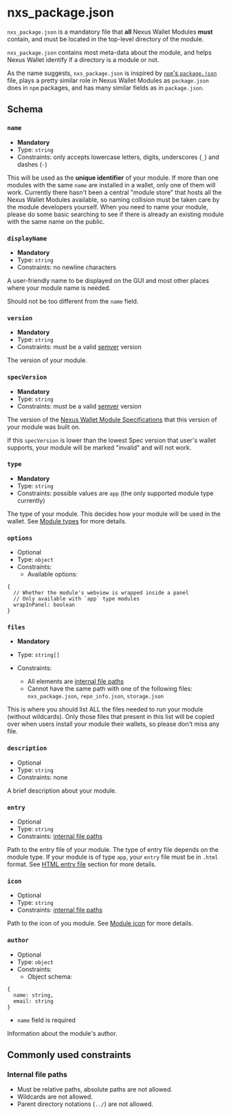 # nxs_package.json

`nxs_package.json` is a mandatory file that **all** Nexus Wallet Modules **must** contain, and must be located in the top-level directory of the module.

`nxs_package.json` contains most meta-data about the module, and helps Nexus Wallet identify if a directory is a module or not.

As the name suggests, `nxs_package.json` is inspired by [`npm`'s `package.json`](https://docs.npmjs.com/files/package.json) file, plays a pretty similar role in Nexus Wallet Modules as `package.json` does in `npm` packages, and has many similar fields as in `package.json`.

## Schema

### `name`

- **Mandatory**
- Type: `string`
- Constraints: only accepts lowercase letters, digits, underscores (`_`) and dashes (`-`)

This will be used as the **unique identifier** of your module. If more than one modules with the same `name` are installed in a wallet, only one of them will work. Currently there hasn't been a central "module store" that hosts all the Nexus Wallet Modules available, so naming collision must be taken care by the module developers yourself. When you need to name your module, please do some basic searching to see if there is already an existing module with the same name on the public.

### `displayName`

- **Mandatory**
- Type: `string`
- Constraints: no newline characters

A user-friendly name to be displayed on the GUI and most other places where your module name is needed.

Should not be too different from the `name` field.

### `version`

- **Mandatory**
- Type: `string`
- Constraints: must be a valid [semver](https://semver.org/) version

The version of your module.

### `specVersion`

- **Mandatory**
- Type: `string`
- Constraints: must be a valid [semver](https://semver.org/) version

The version of the [Nexus Wallet Module Specifications](./nexus-module-specifications) that this version of your module was built on.

If this `specVersion` is lower than the lowest Spec version that user's wallet supports, your module will be marked "invalid" and will not work.

### `type`

- **Mandatory**
- Type: `string`
- Constraints: possible values are `app` (the only supported module type currently)

The type of your module. This decides how your module will be used in the wallet. See [Module types](./module-types.md) for more details.

### `options`

- Optional
- Type: `object`
- Constraints:
  - Available options:
```
{
  // Whether the module's webview is wrapped inside a panel
  // Only available with `app` type modules
  wrapInPanel: boolean
}
```

### `files`

- **Mandatory**
- Type: `string[]`
- Constraints:

  - All elements are [internal file paths](#internal-file-paths)
  - Cannot have the same path with one of the following files: `nxs_package.json`, `repo_info.json`, `storage.json`

This is where you should list ALL the files needed to run your module (without wildcards). Only those files that present in this list will be copied over when users install your module their wallets, so please don't miss any file.

### `description`

- Optional
- Type: `string`
- Constraints: none

A brief description about your module.

### `entry`

- Optional
- Type: `string`
- Constraints: [internal file paths](#internal-file-paths)

Path to the entry file of your module. The type of entry file depends on the module type. If your module is of type `app`, your `entry` file must be in `.html` format. See [HTML entry file](./app-modules#html-entry-file) section for more details.

### `icon`

- Optional
- Type: `string`
- Constraints: [internal file paths](#internal-file-paths)

Path to the icon of you module. See [Module icon](./module-icon.md) for more details.

### `author`

- Optional
- Type: `object`
- Constraints:
  - Object schema:
```
{
  name: string,
  email: string
}
```
  - `name` field is required

Information about the module's author.

## Commonly used constraints

### Internal file paths

- Must be relative paths, absolute paths are not allowed.
- Wildcards are not allowed.
- Parent directory notations (`../`) are not allowed.
